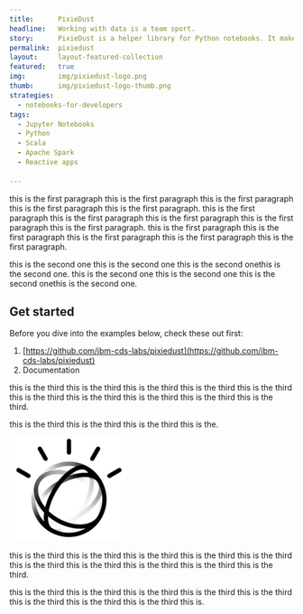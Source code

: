 ```yaml
---
title:      PixieDust
headline:   Working with data is a team sport.
story:      PixieDust is a helper library for Python notebooks. It makes working with data simpler.
permalink:  pixiedust
layout:     layout-featured-collection
featured:   true
img:        img/pixiedust-logo.png
thumb:      img/pixiedust-logo-thumb.png
strategies: 
  - notebooks-for-developers
tags: 
  - Jupyter Notebooks
  - Python
  - Scala
  - Apache Spark
  - Reactive apps

---
```


this is the first paragraph this is the first paragraph this is the first paragraph this is the first paragraph this is the first paragraph. this is the first paragraph this is the first paragraph this is the first paragraph this is the first paragraph this is the first paragraph. this is the first paragraph this is the first paragraph this is the first paragraph this is the first paragraph this is the first paragraph.

this is the second one this is the second one this is the second onethis is the second one. this is the second one this is the second one this is the second onethis is the second one.

## Get started

Before you dive into the examples below, check these out first:

1. [https://github.com/ibm-cds-labs/pixiedust](https://github.com/ibm-cds-labs/pixiedust)
1. Documentation

this is the third this is the third this is the third this is the third this is the third this is the third this is the third this is the third this is the third this is the third.

this is the third this is the third this is the third this is the.

![placeholder image](img/watson_black.png)

this is the third this is the third this is the third this is the third this is the third this is the third this is the third this is the third this is the third this is the third.

this is the third this is the third this is the third this is the third this is the third this is the third this is the third this is the third this is.



